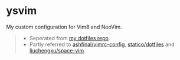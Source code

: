 # ysvim
My custom configuration for Vim8 and NeoVim.

> - Seperated from [my dotfiles repo](https://github.com/corenel/dotfiles).
> - Partly referred to [ashfinal/vimrc-config](https://github.com/ashfinal/vimrc-config), [statico/dotfiles](https://github.com/statico/dotfiles) and [liuchengxu/space-vim](https://github.com/liuchengxu/space-vim).

